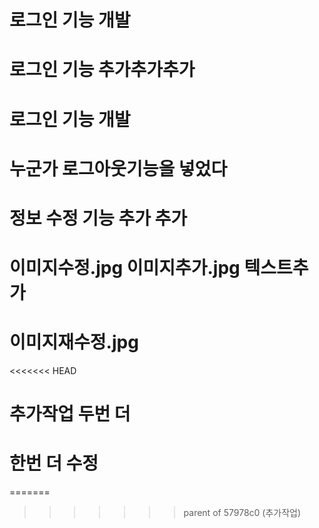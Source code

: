 
# 로그인 기능 개발
# 로그인 기능 추가추가추가

# 로그인 기능 개발
# 누군가 로그아웃기능을 넣었다

# 정보 수정 기능 추가 추가

# 이미지수정.jpg 이미지추가.jpg 텍스트추가

# 이미지재수정.jpg
<<<<<<< HEAD
# 추가작업 두번 더
# 한번 더 수정

=======
>>>>>>> parent of 57978c0 (추가작업)

